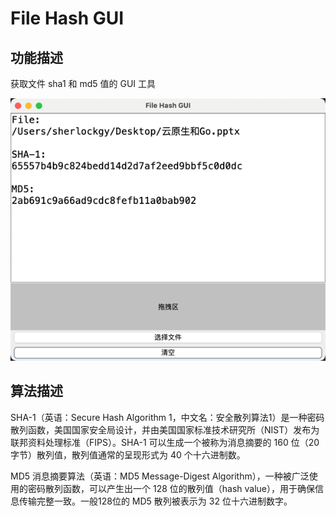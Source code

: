 # File Hash GUI

## 功能描述
获取文件 sha1 和 md5 值的 GUI 工具

![img.png](asset/img.png)

## 算法描述
SHA-1（英语：Secure Hash Algorithm 1，中文名：安全散列算法1）是一种密码散列函数，美国国家安全局设计，并由美国国家标准技术研究所（NIST）发布为联邦资料处理标准（FIPS）。SHA-1 可以生成一个被称为消息摘要的 160 位（20 字节）散列值，散列值通常的呈现形式为 40 个十六进制数。

MD5 消息摘要算法（英语：MD5 Message-Digest Algorithm），一种被广泛使用的密码散列函数，可以产生出一个 128 位的散列值（hash value），用于确保信息传输完整一致。一般128位的 MD5 散列被表示为 32 位十六进制数字。
